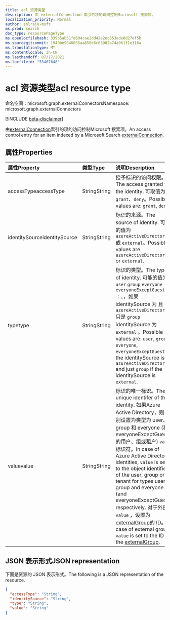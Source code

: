```yaml
---
title: acl 资源类型
description: 由 externalConnection 索引的项的访问控制Microsoft 搜索项。
localization_priority: Normal
author: snlraju-msft
ms.prod: search
doc_type: resourcePageType
ms.openlocfilehash: 339b5ab51fd604cae2dd42e2ec853ede8d27ef5b
ms.sourcegitcommit: 1940be9846055aa650c6c03982b74a961f1e316a
ms.translationtype: MT
ms.contentlocale: zh-CN
ms.lasthandoff: 07/17/2021
ms.locfileid: "53467648"
---
```

# <a name="acl-resource-type"></a><span data-ttu-id="b0c83-103">acl 资源类型</span><span class="sxs-lookup"><span data-stu-id="b0c83-103">acl resource type</span></span>

<span data-ttu-id="b0c83-104">命名空间：microsoft.graph.externalConnectors</span><span class="sxs-lookup"><span data-stu-id="b0c83-104">Namespace: microsoft.graph.externalConnectors</span></span>

[!INCLUDE [beta-disclaimer](../../includes/beta-disclaimer.md)]

<span data-ttu-id="b0c83-105">由[externalConnection](externalconnectors-externalconnection.md)索引的项的访问控制Microsoft 搜索项。</span><span class="sxs-lookup"><span data-stu-id="b0c83-105">An access control entry for an item indexed by a Microsoft Search [externalConnection](externalconnectors-externalconnection.md).</span></span>

## <a name="properties"></a><span data-ttu-id="b0c83-106">属性</span><span class="sxs-lookup"><span data-stu-id="b0c83-106">Properties</span></span>

| <span data-ttu-id="b0c83-107">属性</span><span class="sxs-lookup"><span data-stu-id="b0c83-107">Property</span></span>       | <span data-ttu-id="b0c83-108">类型</span><span class="sxs-lookup"><span data-stu-id="b0c83-108">Type</span></span>   | <span data-ttu-id="b0c83-109">说明</span><span class="sxs-lookup"><span data-stu-id="b0c83-109">Description</span></span>                                        |
|:---------------|:-------|:---------------------------------------------------|
| <span data-ttu-id="b0c83-110">accessType</span><span class="sxs-lookup"><span data-stu-id="b0c83-110">accessType</span></span>     | <span data-ttu-id="b0c83-111">String</span><span class="sxs-lookup"><span data-stu-id="b0c83-111">String</span></span> | <span data-ttu-id="b0c83-112">授予标识的访问权限。</span><span class="sxs-lookup"><span data-stu-id="b0c83-112">The access granted to the identity.</span></span> <span data-ttu-id="b0c83-113">可取值为：`grant`、`deny`。</span><span class="sxs-lookup"><span data-stu-id="b0c83-113">Possible values are: `grant`, `deny`.</span></span> |
| <span data-ttu-id="b0c83-114">identitySource</span><span class="sxs-lookup"><span data-stu-id="b0c83-114">identitySource</span></span> | <span data-ttu-id="b0c83-115">String</span><span class="sxs-lookup"><span data-stu-id="b0c83-115">String</span></span> | <span data-ttu-id="b0c83-116">标识的来源。</span><span class="sxs-lookup"><span data-stu-id="b0c83-116">The source of identity.</span></span> <span data-ttu-id="b0c83-117">可能的值为 `azureActiveDirectory` 或 `external`。</span><span class="sxs-lookup"><span data-stu-id="b0c83-117">Possible values are `azureActiveDirectory` or `external`.</span></span>           |
| <span data-ttu-id="b0c83-118">type</span><span class="sxs-lookup"><span data-stu-id="b0c83-118">type</span></span>           | <span data-ttu-id="b0c83-119">String</span><span class="sxs-lookup"><span data-stu-id="b0c83-119">String</span></span> | <span data-ttu-id="b0c83-120">标识的类型。</span><span class="sxs-lookup"><span data-stu-id="b0c83-120">The type of identity.</span></span> <span data-ttu-id="b0c83-121">可能的值为 `user` `group` `everyone` `everyoneExceptGuests` ：、，如果 identitySource 为 且 `azureActiveDirectory` 只是 `group` identitySource 为 `external` 。</span><span class="sxs-lookup"><span data-stu-id="b0c83-121">Possible values are: `user`, `group`, `everyone`, `everyoneExceptGuests` if the identitySource is `azureActiveDirectory` and just `group` if the identitySource is `external`.</span></span> |
| <span data-ttu-id="b0c83-122">value</span><span class="sxs-lookup"><span data-stu-id="b0c83-122">value</span></span>          | <span data-ttu-id="b0c83-123">String</span><span class="sxs-lookup"><span data-stu-id="b0c83-123">String</span></span> | <span data-ttu-id="b0c83-124">标识的唯一标识。</span><span class="sxs-lookup"><span data-stu-id="b0c83-124">The unique identifer of the identity.</span></span> <span data-ttu-id="b0c83-125">如果Azure Active Directory，则分别设置为类型为 user、group 和 everyone (和 everyoneExceptGuests 的用户、组或租户) `value` 标识符。</span><span class="sxs-lookup"><span data-stu-id="b0c83-125">In case of Azure Active Directory identities, `value` is set to the object identifier of the user, group or tenant for types user, group and everyone (and everyoneExceptGuests) respectively.</span></span> <span data-ttu-id="b0c83-126">对于外部组 `value` ，设置为 [externalGroup](externalconnectors-externalgroup.md)的 ID。</span><span class="sxs-lookup"><span data-stu-id="b0c83-126">In case of external groups `value` is set to the ID of the [externalGroup](externalconnectors-externalgroup.md).</span></span>|

## <a name="json-representation"></a><span data-ttu-id="b0c83-127">JSON 表示形式</span><span class="sxs-lookup"><span data-stu-id="b0c83-127">JSON representation</span></span>

<span data-ttu-id="b0c83-128">下面是资源的 JSON 表示形式。</span><span class="sxs-lookup"><span data-stu-id="b0c83-128">The following is a JSON representation of the resource.</span></span>

<!-- {
  "blockType": "resource",
  "optionalProperties": [

  ],
  "@odata.type": "microsoft.graph.externalConnectors.acl",
  "baseType": null
}-->

```json
{
  "accessType": "String",
  "identitySource": "String",
  "type": "String",
  "value": "String"
}
```

<!-- uuid: 16cd6b66-4b1a-43a1-adaf-3a886856ed98
2019-02-04 14:57:30 UTC -->
<!-- {
  "type": "#page.annotation",
  "description": "acl resource",
  "keywords": "",
  "section": "documentation",
  "tocPath": ""
}-->
